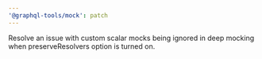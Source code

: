```yaml
---
'@graphql-tools/mock': patch
---
```


Resolve an issue with custom scalar mocks being ignored in deep mocking when preserveResolvers option is turned on.
